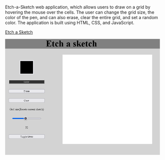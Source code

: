 Etch-a-Sketch web application, which allows users to draw on a grid by hovering the mouse over the cells. The user can change the grid size, the color of the pen, and can also erase, clear the entire grid, and set a random color. The application is built using HTML, CSS, and JavaScript.

[Etch a Sketch](https://elvis-visi.github.io/etch-a-sketch/)


![Banner](./images/etch.png)